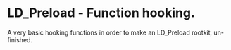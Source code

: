 # LD_Preload - Function hooking.
A very basic hooking functions in order to make an LD_Preload rootkit, un-finished.
